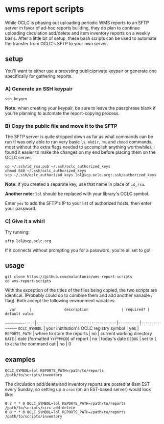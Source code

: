 # wms report scripts

While OCLC is phasing out uploading periodic WMS reports to an SFTP server in favor of 
ad-hoc reports building, they do plan to continue uploading circulation add/delete and 
item inventory reports on a weekly basis. After a little bit of setup, these bash 
scripts can be used to automate the transfer from OCLC's SFTP to your own server.

## setup

You'll want to either use a prexisting public/private keypair or generate one specifically
for gathering reports.

### A) Generate an SSH keypair

```
ssh-keygen
```

**Note:** when creating your keypair, be sure to leave the passphrase blank if you're planning
to automate the report-copying process.

### B) Copy the public file and move it to the SFTP

The SFTP server is quite stripped down as far as what commands can be run (I was only
able to run very basic `ls`, `mkdir`, `rm`, and `chmod` commands, most without the
extra flags needed to accomplish anything worthwhile). I found it easier to make the
changes on my end before placing them on the OCLC server.

```
cp ~/.ssh/id_rsa.pub ~/.ssh/oclc_authorized_keys
chmod 640 ~/.ssh/oclc_authorized_keys
scp ~/.ssh/oclc_authorized_keys lol@scp.oclc.org:.ssh/authorized_keys
```

**Note:** if you created a separate key, use that name in place of `id_rsa`.

**Another note:** `lol` should be replaced with your library's OCLC symbol.

Enter `yes` to add the SFTP's IP to your list of authorized hosts, then enter your 
password.

### C) Give it a whirl

Try running:

```
sftp lol@scp.oclc.org
```

If it connects without prompting you for a password, you're all set to go!

## usage

```
git clone https://github.com/malantonio/wms-report-scripts
cd wms-report-scripts
```

With the exception of the titles of the files being copied, the two scripts are identical.
(Probably could do to combine them and add another variable / flag). Both accept the 
following environment variables:

      var      |               description               | required? | default value
---------------|-----------------------------------------|-----------|---------------
`OCLC_SYMBOL`  | your institution's OCLC registry symbol |    yes    |
`REPORTS_PATH` | where to store the reports              |    no     | current working directory
`DATE`         | date (formatted `YYYYMMDD`) of report   |    no     | today's date
`DEBUG`        | set to `1` to `echo` the command out    |    no     | 0

## examples

```
OCLC_SYMBOL=lol REPORTS_PATH=/path/to/reports /path/to/scripts/inventory
```

The circulation add/delete and inventory reports are posted at 8am EST every Sunday, so setting 
up a `cron` (on an EST-based server) would look like:

```
0 8 * * 0 OCLC_SYMBOL=lol REPORTS_PATH=/path/to/reports /path/to/scripts/circ-add-delete
0 8 * * 0 OCLC_SYMBOL=lol REPORTS_PATH=/path/to/reports /path/to/scripts/inventory
```
